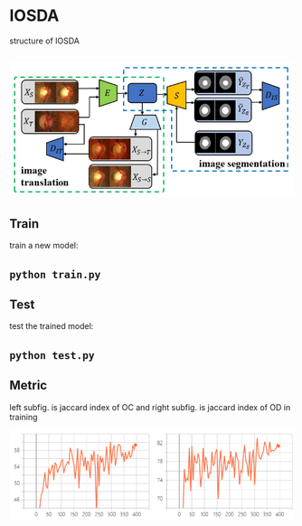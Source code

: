 # IOSDA

structure of IOSDA

![](https://github.com/EdisonCCL/IOSDA/blob/master/images/IOSDA_structure.png)
---
## Train

train a new model:

`python train.py`
---
## Test

test the trained model:

`python test.py`
---
## Metric

left subfig. is jaccard index of OC and right subfig. is jaccard index of OD in training

![](https://github.com/EdisonCCL/IOSDA/blob/master/images/training_process.png)
